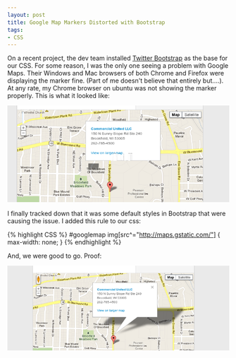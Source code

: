 ```yaml
---
layout: post
title: Google Map Markers Distorted with Bootstrap
tags:
- CSS
---
```


On a recent project, the dev team installed [Twitter Bootstrap](http://twitter.github.io/bootstrap/) as the base for our CSS.  For some reason, I was the only one seeing a problem with Google Maps.  Their Windows and Mac browsers of both Chrome and Firefox were displaying the marker fine.  (Part of me doesn't believe that entirely but....).  At any rate, my Chrome browser on ubuntu was not showing the marker properly.  This is what it looked like:

![before](/uploads/2013/before.png)

I finally tracked down that it was some default styles in Bootstrap that were causing the issue.  I added this rule to our css:

{% highlight CSS %}
#googlemap img[src^="http://maps.gstatic.com/"] {
  max-width: none;
}
{% endhighlight %}


And, we were good to go.  Proof:

![after](/uploads/2013/after.png)
